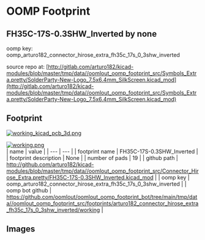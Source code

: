 # OOMP Footprint  
## FH35C-17S-0.3SHW_Inverted  by none  
  
oomp key: oomp_arturo182_connector_hirose_extra_fh35c_17s_0_3shw_inverted  
  
source repo at: [http://gitlab.com/arturo182/kicad-modules/blob/master/tmp/data//oomlout_oomp_footprint_src/Symbols_Extra.pretty/SolderParty-New-Logo_7.5x6.4mm_SilkScreen.kicad_mod](http://gitlab.com/arturo182/kicad-modules/blob/master/tmp/data//oomlout_oomp_footprint_src/Symbols_Extra.pretty/SolderParty-New-Logo_7.5x6.4mm_SilkScreen.kicad_mod)  
## Footprint  
  
[![working_kicad_pcb_3d.png](working_kicad_pcb_3d_600.png)](working_kicad_pcb_3d.png)  
  
[![working.png](working_600.png)](working.png)  
| name | value | 
| --- | --- | 
| footprint name | FH35C-17S-0.3SHW_Inverted | 
| footprint description | None | 
| number of pads | 19 | 
| github path | http://github.com/arturo182/kicad-modules/blob/master/tmp/data//oomlout_oomp_footprint_src/Connector_Hirose_Extra.pretty/FH35C-17S-0.3SHW_Inverted.kicad_mod | 
| oomp key | oomp_arturo182_connector_hirose_extra_fh35c_17s_0_3shw_inverted | 
| oomp bot github | https://github.com/oomlout/oomlout_oomp_footprint_bot/tree/main/tmp/data//oomlout_oomp_footprint_src/footprints/arturo182_connector_hirose_extra_fh35c_17s_0_3shw_inverted/working | 
## Images  
